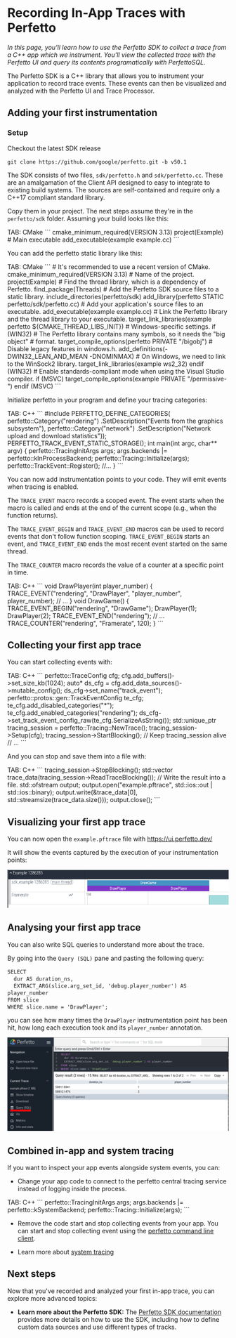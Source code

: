 # Recording In-App Traces with Perfetto

_In this page, you'll learn how to use the Perfetto SDK to collect a trace from
a C++ app which we instrument. You'll view the collected trace with the Perfetto
UI and query its contents programatically with PerfettoSQL._

The Perfetto SDK is a C++ library that allows you to instrument your application
to record trace events. These events can then be visualized and analyzed with
the Perfetto UI and Trace Processor.

## Adding your first instrumentation

### Setup

Checkout the latest SDK release

```
git clone https://github.com/google/perfetto.git -b v50.1
```

The SDK consists of two files, `sdk/perfetto.h` and `sdk/perfetto.cc`. These are
an amalgamation of the Client API designed to easy to integrate to existing
build systems. The sources are self-contained and require only a C++17 compliant
standard library.

Copy them in your project. The next steps assume they're in the `perfetto/sdk`
folder. Assuming your build looks like this:

<?tabs>

TAB: CMake

```
cmake_minimum_required(VERSION 3.13)
project(Example)

# Main executable
add_executable(example example.cc)
```

</tabs?>

You can add the perfetto static library like this:

<?tabs>

TAB: CMake

```
# It's recommended to use a recent version of CMake.
cmake_minimum_required(VERSION 3.13)

# Name of the project.
project(Example)

# Find the thread library, which is a dependency of Perfetto.
find_package(Threads)

# Add the Perfetto SDK source files to a static library.
include_directories(perfetto/sdk)
add_library(perfetto STATIC perfetto/sdk/perfetto.cc)

# Add your application's source files to an executable.
add_executable(example example.cc)

# Link the Perfetto library and the thread library to your executable.
target_link_libraries(example perfetto ${CMAKE_THREAD_LIBS_INIT})

# Windows-specific settings.
if (WIN32)
  # The Perfetto library contains many symbols, so it needs the "big object"
  # format.
  target_compile_options(perfetto PRIVATE "/bigobj")

  # Disable legacy features in windows.h.
  add_definitions(-DWIN32_LEAN_AND_MEAN -DNOMINMAX)

  # On Windows, we need to link to the WinSock2 library.
  target_link_libraries(example ws2_32)
endif (WIN32)

# Enable standards-compliant mode when using the Visual Studio compiler.
if (MSVC)
  target_compile_options(example PRIVATE "/permissive-")
endif (MSVC)
```

</tabs?>

Initialize perfetto in your program and define your tracing categories:

<?tabs>

TAB: C++

```
#include <perfetto.h>

PERFETTO_DEFINE_CATEGORIES(
    perfetto::Category("rendering")
        .SetDescription("Events from the graphics subsystem"),
    perfetto::Category("network")
        .SetDescription("Network upload and download statistics"));

PERFETTO_TRACK_EVENT_STATIC_STORAGE();

int main(int argc, char** argv) {
  perfetto::TracingInitArgs args;
  args.backends |= perfetto::kInProcessBackend;
  perfetto::Tracing::Initialize(args);
  perfetto::TrackEvent::Register();
  //...
}
```

</tabs?>

You can now add instrumentation points to your code. They will emit events when
tracing is enabled.

The `TRACE_EVENT` macro records a scoped event. The event starts when the macro
is called and ends at the end of the current scope (e.g., when the function
returns).

The `TRACE_EVENT_BEGIN` and `TRACE_EVENT_END` macros can be used to record
events that don't follow function scoping. `TRACE_EVENT_BEGIN` starts an event,
and `TRACE_EVENT_END` ends the most recent event started on the same thread.

The `TRACE_COUNTER` macro records the value of a counter at a specific point in
time.

<?tabs>

TAB: C++

```
void DrawPlayer(int player_number) {
  TRACE_EVENT("rendering", "DrawPlayer", "player_number", player_number);
  // ...
}

void DrawGame() {
  TRACE_EVENT_BEGIN("rendering", "DrawGame");
  DrawPlayer(1);
  DrawPlayer(2);
  TRACE_EVENT_END("rendering");

  // ...
  TRACE_COUNTER("rendering", "Framerate", 120);
}
```

</tabs?>

## Collecting your first app trace

You can start collecting events with:

<?tabs>

TAB: C++

```
  perfetto::TraceConfig cfg;
  cfg.add_buffers()->set_size_kb(1024);
  auto* ds_cfg = cfg.add_data_sources()->mutable_config();
  ds_cfg->set_name("track_event");
  perfetto::protos::gen::TrackEventConfig te_cfg;
  te_cfg.add_disabled_categories("*");
  te_cfg.add_enabled_categories("rendering");
  ds_cfg->set_track_event_config_raw(te_cfg.SerializeAsString());

  std::unique_ptr<perfetto::TracingSession> tracing_session = perfetto::Tracing::NewTrace();
  tracing_session->Setup(cfg);
  tracing_session->StartBlocking();
  // Keep tracing_session alive

  // ...
```

</tabs?>

And you can stop and save them into a file with:

<?tabs>

TAB: C++

```
  tracing_session->StopBlocking();
  std::vector<char> trace_data(tracing_session->ReadTraceBlocking());

  // Write the result into a file.
  std::ofstream output;
  output.open("example.pftrace", std::ios::out | std::ios::binary);
  output.write(&trace_data[0], std::streamsize(trace_data.size()));
  output.close();
```

</tabs?>

## Visualizing your first app trace

You can now open the `example.pftrace` file with https://ui.perfetto.dev/

It will show the events captured by the execution of your instrumentation
points:

![Track event example](/docs/images/track_event_draw_game.png)

## Analysing your first app trace

You can also write SQL queries to understand more about the trace.

By going into the `Query (SQL)` pane and pasting the following query:

```
SELECT
  dur AS duration_ns,
  EXTRACT_ARG(slice.arg_set_id, 'debug.player_number') AS player_number
FROM slice
WHERE slice.name = 'DrawPlayer';
```

you can see how many times the `DrawPlayer` instrumentation point has been hit,
how long each execution took and its `player_number` annotation.

![SQL query example](/docs/images/sql_draw_player.png)

## Combined in-app and system tracing

If you want to inspect your app events alongside system events, you can:

- Change your app code to connect to the perfetto central tracing service
  instead of logging inside the process.

<?tabs>

TAB: C++

```
  perfetto::TracingInitArgs args;
  args.backends |= perfetto::kSystemBackend;
  perfetto::Tracing::Initialize(args);
```

</tabs?>

- Remove the code start and stop collecting events from your app. You can start
  and stop collecting event using the
  [perfetto command line client](/docs/reference/perfetto-cli).

- Learn more about
  [system tracing](/docs/getting-started/system-tracing.md)

## Next steps

Now that you've recorded and analyzed your first in-app trace, you can explore
more advanced topics:

- **Learn more about the Perfetto SDK:** The
  [Perfetto SDK documentation](/docs/instrumentation/tracing-sdk.md) provides
  more details on how to use the SDK, including how to define custom data
  sources and use different types of tracks.
